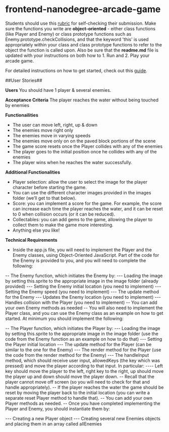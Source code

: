 frontend-nanodegree-arcade-game
===============================

Students should use this [rubric](https://review.udacity.com/#!/projects/2696458597/rubric) for self-checking their submission. Make sure the functions you write are **object-oriented** - either class functions (like Player and Enemy) or class prototype functions such as Enemy.prototype.checkCollisions, and that the keyword 'this' is used appropriately within your class and class prototype functions to refer to the object the function is called upon. Also be sure that the **readme.md** file is updated with your instructions on both how to 1. Run and 2. Play your arcade game.

For detailed instructions on how to get started, check out this [guide](https://docs.google.com/document/d/1v01aScPjSWCCWQLIpFqvg3-vXLH2e8_SZQKC8jNO0Dc/pub?embedded=true).


##User Stories##

**Users**
You should have 1 player & several enemies.

**Acceptance Criteria**
The player reaches the water without being touched by enemies

**Functionailities**
- The user can move left, right, up & down
- The enemies move right only
- The enemies move in varying speeds
- The enemies move only on on the paved block portions of the scene
- The game score resets once the Player collides with any of the enemies
- The player goes to the initial position once he collides with any of the enemies
- The player wins when he reaches the water successfully.

**Additional Functionalities**
- Player selection: allow the user to select the image for the player character before starting the game.
- You can use the different character images provided in the images folder (we’ll get to that below).
- Score: you can implement a score for the game. For example, the score can increase each time the player reaches the water, and it can be reset to 0 when collision occurs (or it can be reduced).
- Collectables: you can add gems to the game, allowing the player to collect them to make the game more interesting.
- Anything else you like!

**Technical Requirements**
- Inside the app.js file, you will need to implement the Player and the Enemy classes, using Object-Oriented JavaScript. Part of the code for the Enemy is provided to you, and you will need to complete the following:

-- The Enemy function, which initiates the Enemy by:
--- Loading the image by setting this.sprite to the appropriate image in the image folder (already provided)
--- Setting the Enemy initial location (you need to implement)
--- Setting the Enemy speed (you need to implement)
--- The update method for the Enemy
--- Updates the Enemy location (you need to implement)
--- Handles collision with the Player (you need to implement)
-- You can add your own Enemy methods as needed
-- You will also need to implement the Player class, and you can use the Enemy class as an example on how to get started. At minimum you should implement the following:

-- The Player function, which initiates the Player by:
--- Loading the image by setting this.sprite to the appropriate image in the image folder (use the code from the Enemy function as an example on how to do that)
--- Setting the Player initial location
--- The update method for the Player (can be similar to the one for the Enemy)
--- The render method for the Player (use the code from the render method for the Enemy)
--- The handleInput method, which should receive user input, allowedKeys (the key which was pressed) and move the player according to that input. In particular:
---- Left key should move the player to the left, right key to the right, up should move the player up and down should move the player down.
-- Recall that the player cannot move off screen (so you will need to check for that and handle appropriately).
-- If the player reaches the water the game should be reset by moving the player back to the initial location (you can write a separate reset Player method to handle that).
-- You can add your own Player methods as needed.
-- Once you have completed implementing the Player and Enemy, you should instantiate them by:

--- Creating a new Player object
--- Creating several new Enemies objects and placing them in an array called allEnemies


